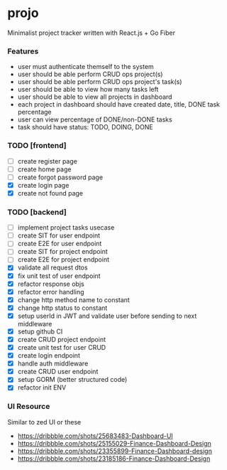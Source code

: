 # projo
Minimalist project tracker written with React.js + Go Fiber

### Features
- user must authenticate themself to the system
- user should be able perform CRUD ops project(s)
- user should be able perform CRUD ops project's task(s)
- user should be able to view how many tasks left
- user should be able to view all projects in dashboard
- each project in dashboard should have created date, title, DONE task percentage
- user can view percentage of DONE/non-DONE tasks
- task should have status: TODO, DOING, DONE

### TODO [frontend]
 - [ ] create register page
 - [ ] create home page
 - [ ] create forgot password page
 - [x] create login page
 - [x] create not found page
### TODO [backend]
 - [ ] implement project tasks usecase
 - [ ] create SIT for user endpoint
 - [ ] create E2E for user endpoint
 - [ ] create SIT for project endpoint
 - [ ] create E2E for project endpoint
 - [x] validate all request dtos
 - [x] fix unit test of user endpoint
 - [x] refactor response objs
 - [x] refactor error handling
 - [x] change http method name to constant
 - [x] change http status to constant
 - [x] setup userId in JWT and validate user before sending to next middleware
 - [x] setup github CI
 - [x] create CRUD project endpoint
 - [x] create unit test for user CRUD
 - [x] create login endpoint
 - [x] handle auth middleware
 - [x] create CRUD user endpoint
 - [x] setup GORM (better structured code)
 - [x] refactor init ENV

### UI Resource
Similar to zed UI or these
- https://dribbble.com/shots/25683483-Dashboard-UI
- https://dribbble.com/shots/25155029-Finance-Dashboard-Design
- https://dribbble.com/shots/23355899-Finance-Dashboard-design
- https://dribbble.com/shots/23185186-Finance-Dashboard-Design
